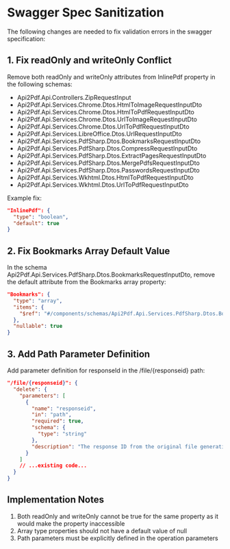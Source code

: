 # Swagger Spec Sanitization

The following changes are needed to fix validation errors in the swagger specification:

## 1. Fix readOnly and writeOnly Conflict

Remove both readOnly and writeOnly attributes from InlinePdf property in the following schemas:

- Api2Pdf.Api.Controllers.ZipRequestInput
- Api2Pdf.Api.Services.Chrome.Dtos.HtmlToImageRequestInputDto
- Api2Pdf.Api.Services.Chrome.Dtos.HtmlToPdfRequestInputDto
- Api2Pdf.Api.Services.Chrome.Dtos.UrlToImageRequestInputDto
- Api2Pdf.Api.Services.Chrome.Dtos.UrlToPdfRequestInputDto
- Api2Pdf.Api.Services.LibreOffice.Dtos.UrlRequestInputDto
- Api2Pdf.Api.Services.PdfSharp.Dtos.BookmarksRequestInputDto
- Api2Pdf.Api.Services.PdfSharp.Dtos.CompressRequestInputDto
- Api2Pdf.Api.Services.PdfSharp.Dtos.ExtractPagesRequestInputDto
- Api2Pdf.Api.Services.PdfSharp.Dtos.MergePdfsRequestInputDto
- Api2Pdf.Api.Services.PdfSharp.Dtos.PasswordsRequestInputDto
- Api2Pdf.Api.Services.Wkhtml.Dtos.HtmlToPdfRequestInputDto
- Api2Pdf.Api.Services.Wkhtml.Dtos.UrlToPdfRequestInputDto

Example fix:
```json
"InlinePdf": {
  "type": "boolean",
  "default": true
}
```

## 2. Fix Bookmarks Array Default Value

In the schema Api2Pdf.Api.Services.PdfSharp.Dtos.BookmarksRequestInputDto, remove the default attribute from the Bookmarks array property:

```json
"Bookmarks": {
  "type": "array",
  "items": {
    "$ref": "#/components/schemas/Api2Pdf.Api.Services.PdfSharp.Dtos.BookmarkDto"
  },
  "nullable": true
}
```

## 3. Add Path Parameter Definition

Add parameter definition for responseId in the /file/{responseid} path:

```json
"/file/{responseid}": {
  "delete": {
    "parameters": [
      {
        "name": "responseid",
        "in": "path",
        "required": true,
        "schema": {
          "type": "string"
        },
        "description": "The response ID from the original file generation request"
      }
    ]
    // ...existing code...
  }
}
```

## Implementation Notes

1. Both readOnly and writeOnly cannot be true for the same property as it would make the property inaccessible
2. Array type properties should not have a default value of null
3. Path parameters must be explicitly defined in the operation parameters